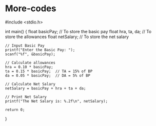 # More-codes
#include <stdio.h>

int main() {
    float basicPay; // To store the basic pay
    float hra, ta, da; // To store the allowances
    float netSalary; // To store the net salary

    // Input Basic Pay
    printf("Enter the Basic Pay: ");
    scanf("%f", &basicPay);

    // Calculate allowances
    hra = 0.10 * basicPay;
    ta = 0.15 * basicPay;  // TA = 15% of BP
    da = 0.05 * basicPay;  // DA = 5% of BP

    // Calculate Net Salary
    netSalary = basicPay + hra + ta + da;

    // Print Net Salary
    printf("The Net Salary is: %.2f\n", netSalary);

    return 0;
}
